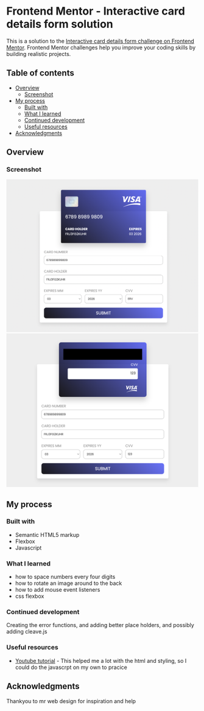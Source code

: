 # Frontend Mentor - Interactive card details form solution

This is a solution to the [Interactive card details form challenge on Frontend Mentor](https://www.frontendmentor.io/challenges/interactive-card-details-form-XpS8cKZDWw). Frontend Mentor challenges help you improve your coding skills by building realistic projects. 

## Table of contents

- [Overview](#overview)
  - [Screenshot](#screenshot)
- [My process](#my-process)
  - [Built with](#built-with)
  - [What I learned](#what-i-learned)
  - [Continued development](#continued-development)
  - [Useful resources](#useful-resources)
- [Acknowledgments](#acknowledgments)

## Overview

### Screenshot

![](./images/card-front.png)
![](./images/card-back.png)

## My process

### Built with

- Semantic HTML5 markup
- Flexbox
- Javascript

### What I learned

- how to space numbers every four digits
- how to rotate an image around to the back
- how to add mouse event listeners
- css flexbox

### Continued development

Creating the error functions, and adding better place holders, and possibly adding cleave.js

### Useful resources

- [Youtube tutorial](https://www.youtube.com/watch?v=G7_VTWnWz40&t=992s) - This helped me a lot with the html and styling, so I could do the javascrpt on my own to pracice

## Acknowledgments

Thankyou to mr web design for inspiration and help